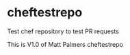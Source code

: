 cheftestrepo
============

Test chef repository to test PR requests

This is V1.0 of Matt Palmers cheftestrepo
